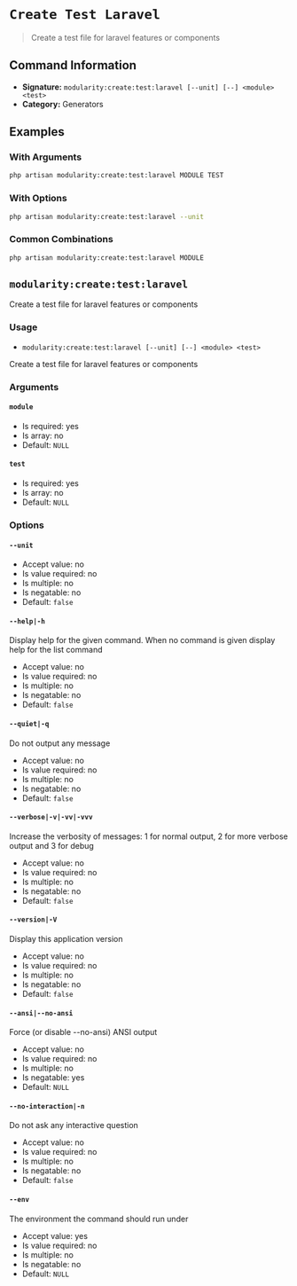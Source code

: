 # `Create Test Laravel`

> Create a test file for laravel features or components

## Command Information

- **Signature:** `modularity:create:test:laravel [--unit] [--] <module> <test>`
- **Category:** Generators


## Examples

### With Arguments

```bash
php artisan modularity:create:test:laravel MODULE TEST
```

### With Options

```bash
php artisan modularity:create:test:laravel --unit
```

### Common Combinations

```bash
php artisan modularity:create:test:laravel MODULE
```

`modularity:create:test:laravel`
--------------------------------

Create a test file for laravel features or components

### Usage

* `modularity:create:test:laravel [--unit] [--] <module> <test>`

Create a test file for laravel features or components

### Arguments

#### `module`

* Is required: yes
* Is array: no
* Default: `NULL`

#### `test`

* Is required: yes
* Is array: no
* Default: `NULL`

### Options

#### `--unit`

* Accept value: no
* Is value required: no
* Is multiple: no
* Is negatable: no
* Default: `false`

#### `--help|-h`

Display help for the given command. When no command is given display help for the list command

* Accept value: no
* Is value required: no
* Is multiple: no
* Is negatable: no
* Default: `false`

#### `--quiet|-q`

Do not output any message

* Accept value: no
* Is value required: no
* Is multiple: no
* Is negatable: no
* Default: `false`

#### `--verbose|-v|-vv|-vvv`

Increase the verbosity of messages: 1 for normal output, 2 for more verbose output and 3 for debug

* Accept value: no
* Is value required: no
* Is multiple: no
* Is negatable: no
* Default: `false`

#### `--version|-V`

Display this application version

* Accept value: no
* Is value required: no
* Is multiple: no
* Is negatable: no
* Default: `false`

#### `--ansi|--no-ansi`

Force (or disable --no-ansi) ANSI output

* Accept value: no
* Is value required: no
* Is multiple: no
* Is negatable: yes
* Default: `NULL`

#### `--no-interaction|-n`

Do not ask any interactive question

* Accept value: no
* Is value required: no
* Is multiple: no
* Is negatable: no
* Default: `false`

#### `--env`

The environment the command should run under

* Accept value: yes
* Is value required: no
* Is multiple: no
* Is negatable: no
* Default: `NULL`